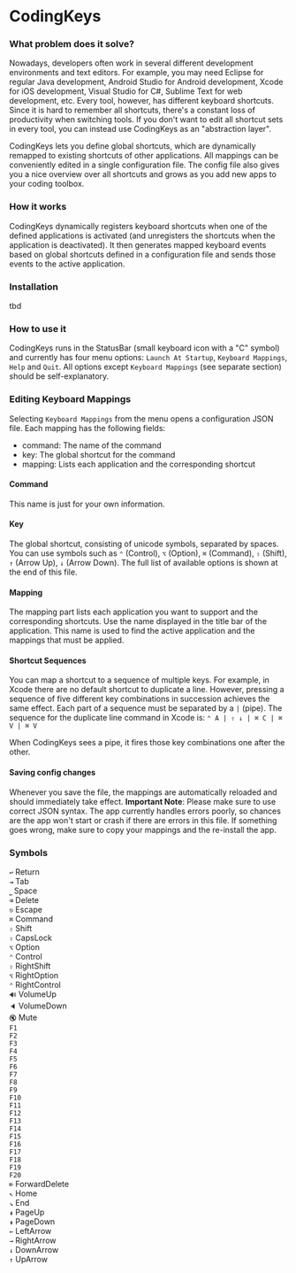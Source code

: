 CodingKeys
==========

### What problem does it solve?

Nowadays, developers often work in several different development environments and text editors. 
For example, you may need Eclipse for regular Java development, Android Studio for Android development, 
Xcode for iOS development, Visual Studio for C#, Sublime Text for web development, etc.
Every tool, however, has different keyboard shortcuts. Since it is hard to remember all shortcuts, 
there's a constant loss of productivity when switching tools. If you don't want to edit all shortcut
sets in every tool, you can instead use CodingKeys as an "abstraction layer". 

CodingKeys lets you define global shortcuts, which are dynamically remapped to existing shortcuts of 
other applications. All mappings can be conveniently edited in a single configuration file. The config 
file also gives you a nice overview over all shortcuts and grows as you add new apps to your coding toolbox.

### How it works

CodingKeys dynamically registers keyboard shortcuts when one of the defined applications is activated 
(and unregisters the shortcuts when the application is deactivated). It then generates mapped keyboard 
events based on global shortcuts defined in a configuration file and sends those events to the active 
application. 

### Installation
tbd

### How to use it

CodingKeys runs in the StatusBar (small keyboard icon with a "C" symbol) and currently has four menu 
options: `Launch At Startup`, `Keyboard Mappings`, `Help` and `Quit`. All options except `Keyboard Mappings`
(see separate section) should be self-explanatory. 

### Editing Keyboard Mappings

Selecting `Keyboard Mappings` from the menu opens a configuration JSON file. Each mapping has the 
following fields: 

- command: The name of the command
- key: The global shortcut for the command
- mapping: Lists each application and the corresponding shortcut

#### Command
This name is just for your own information.

#### Key
The global shortcut, consisting of unicode symbols, separated by spaces. 
You can use symbols such as `⌃` (Control), `⌥` (Option), `⌘` (Command), `⇧` (Shift), `↑` (Arrow Up), 
`↓` (Arrow Down). The full list of available options is shown at the end of this file.

#### Mapping
The mapping part lists each application you want to support and the corresponding shortcuts. Use the name 
displayed in the title bar of the application. This name is used to find the active application and the 
mappings that must be applied.

#### Shortcut Sequences
You can map a shortcut to a sequence of multiple keys. For example, in Xcode there are no default shortcut
to duplicate a line. However, pressing a sequence of five different key combinations in succession 
achieves the same effect. Each part of a sequence must be separated by a `|` (pipe). The sequence for the 
duplicate line command in Xcode is: `⌃ A | ⇧ ↓ | ⌘ C | ⌘ V | ⌘ V`

When CodingKeys sees a pipe, it fires those key combinations one after the other.

#### Saving config changes
Whenever you save the file, the mappings are automatically reloaded and should immediately take effect.
**Important Note**: Please make sure to use correct JSON syntax. The app currently handles errors poorly, 
so chances are the app won't start or crash if there are errors in this file. If something goes wrong, 
make sure to copy your mappings and the re-install the app.

### Symbols

`↩` Return  
`⇥` Tab  
`⎵` Space  
`⌫` Delete  
`⎋` Escape  
`⌘` Command  
`⇧` Shift  
`⇪` CapsLock  
`⌥` Option  
`⌃` Control  
`⇧` RightShift  
`⌥` RightOption  
`⌃` RightControl  
`🔊` VolumeUp  
`🔈` VolumeDown  
`🔇` Mute  
`F1`  
`F2`  
`F3`  
`F4`  
`F5`  
`F6`  
`F7`  
`F8`  
`F9`  
`F10`  
`F11`  
`F12`  
`F13`  
`F14`  
`F15`  
`F16`  
`F17`  
`F18`  
`F19`  
`F20`  
`⌦` ForwardDelete  
`↖` Home  
`↘` End  
`⇞` PageUp  
`⇟` PageDown  
`←` LeftArrow  
`→` RightArrow  
`↓` DownArrow  
`↑` UpArrow  